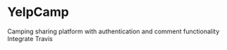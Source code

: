 # YelpCamp

Camping sharing platform with authentication and comment functionality
Integrate Travis
